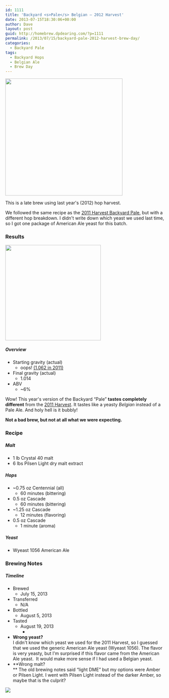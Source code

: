 ```yaml
---
id: 1111
title: 'Backyard <s>Pale</s> Belgian — 2012 Harvest'
date: 2013-07-15T18:30:06+00:00
author: Dave
layout: post
guid: http://homebrew.dpdearing.com/?p=1111
permalink: /2013/07/15/backyard-pale-2012-harvest-brew-day/
categories:
  - Backyard Pale
tags:
  - Backyard Hops
  - Belgian Ale
  - Brew Day
---
```

<img class="alignleft" style="width:368px;" src="http://seattlehomebrew.com/wp-content/uploads/2013/07/1016904_10102192219401648_765203798_n1.jpg" />

This is a late brew using last year's (2012) hop harvest.

We followed the same recipe as the [2011 Harvest Backyard Pale](/2012/02/backyard-pale-2011-harvest-brewday/), but with a different hop breakdown. I didn't write down which yeast we used last time, so I got one package of American Ale yeast for this batch.

<!--more-->

### Results

<img class="alignright" src="/wp-content/uploads/2013/09/IMG_0832-375x500.jpg" style="width: 300px;" /> 

##### Overview

  * Starting gravity (actual) 
      * oops! [(1.062&nbsp;in&nbsp;2011)](/2012/02/backyard-pale-2011-harvest-brewday/)
  * Final gravity (actual) 
      * 1.014
  * ABV 
      * ~6% 

Wow! This year's version of the Backyard &#8220;Pale&#8221; **tastes completely different** from the [2011 Harvest](/2012/02/backyard-pale-2011-harvest-brewday/). It tastes like a yeasty _Belgian_ instead of a Pale Ale. And holy hell is it bubbly!

**Not a bad brew, but not at all what we were expecting.**

### Recipe

##### Malt

  * 1 lb Crystal 40 malt
  * 6 lbs Pilsen Light dry malt extract

##### Hops

  * ~0.75&nbsp;oz Centennial (all) 
      * 60&nbsp;minutes (bittering)
  * 0.5&nbsp;oz Cascade 
      * 60&nbsp;minutes (bittering)
  * ~1.25&nbsp;oz Cascade 
      * 12&nbsp;minutes (flavoring)
  * 0.5&nbsp;oz Cascade 
      * 1&nbsp;minute (aroma)

##### Yeast

  * Wyeast&nbsp;1056 American&nbsp;Ale 

### Brewing Notes

##### Timeline

  * Brewed 
      * July 15, 2013
  * Transferred 
      * N/A
  * Bottled 
      * August 5, 2013
  * Tasted 
      * August 19, 2013 
          * </ul> </ul>  
          * **Wrong yeast?**  
            I didn't know which yeast we used for the 2011 Harvest, so I guessed that we used the generic American Ale yeast (Wyeast 1056). The flavor is very yeasty, but I'm surprised if this flavor came from the American Ale yeast.  It would make more sense if I had used a Belgian yeast.
          * **Wrong malt?  
** The old brewing notes said &#8220;light DME&#8221; but my options were Amber or Pilsen Light. I went with Pilsen Light instead of the darker Amber, so maybe that is the culprit?
        
<img class="aligncenter" src="/wp-content/uploads/2013/07/20130715-2146291-667x500.jpg" />